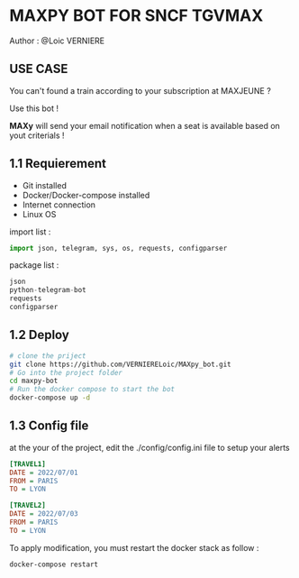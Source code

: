 # MAXPY BOT FOR SNCF TGVMAX

Author : @Loic VERNIERE

## USE CASE

You can't found a train according to your subscription at MAXJEUNE ? 

Use this bot ! 

**MAXy** will send your email notification when a seat is available based on yout criterials !

## 1.1 Requierement
- Git installed
- Docker/Docker-compose installed
- Internet connection
- Linux OS

import list : 
```py
import json, telegram, sys, os, requests, configparser
```
package list : 
```py
json
python-telegram-bot
requests
configparser
```


## 1.2 Deploy

```bash
# clone the priject
git clone https://github.com/VERNIERELoic/MAXpy_bot.git
# Go into the project folder
cd maxpy-bot
# Run the docker compose to start the bot
docker-compose up -d
```

## 1.3 Config file

at the your of the project, edit the ./config/config.ini file to setup your alerts

```ini
[TRAVEL1]
DATE = 2022/07/01
FROM = PARIS
TO = LYON

[TRAVEL2]
DATE = 2022/07/03
FROM = PARIS
TO = LYON
```

To apply modification, you must restart the docker stack as follow : 
```bash
docker-compose restart
```
